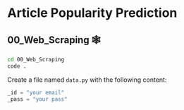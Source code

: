 # Article Popularity Prediction

## 00_Web_Scraping 🕸️
```bash
cd 00_Web_Scraping
code .
```
Create a file named `data.py` with the following content:

```py
_id = "your email"
_pass = "your pass"
```


<!-- ## Instructions

You can train model by yourself using Data3_en.ipynb or smthing. and adjust parameter by yourself.
but if you lazy you can just copy model that i push it on repository, 90 percent of data is from scopus.

## Try it your self

https://chulinuwu-articlepopularityprediction-app-dev-cpmott.streamlit.app/ -->

